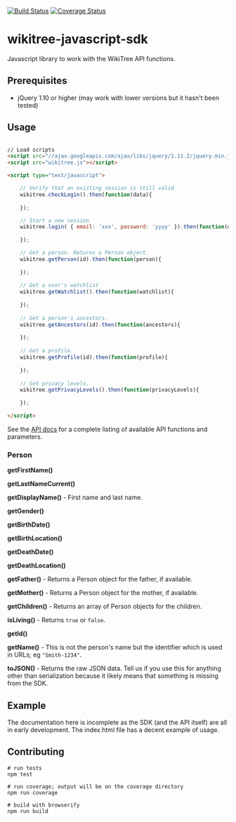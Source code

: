 [![Build Status](https://travis-ci.org/justincy/wikitree-javascript-sdk.svg)](https://travis-ci.org/justincy/wikitree-javascript-sdk)
[![Coverage Status](https://coveralls.io/repos/justincy/wikitree-javascript-sdk/badge.svg)](https://coveralls.io/r/justincy/wikitree-javascript-sdk)

wikitree-javascript-sdk
=======================

Javascript library to work with the WikiTree API functions.

## Prerequisites
* jQuery 1.10 or higher (may work with lower versions but it hasn't been tested)

## Usage

```html

// Load scripts
<script src="//ajax.googleapis.com/ajax/libs/jquery/1.11.2/jquery.min.js"></script>
<script src="wikitree.js"></script>

<script type="text/javascript">

	// Verify that an existing session is still valid
	wikitree.checkLogin().then(function(data){
	
	});

	// Start a new session
	wikitree.login( { email: 'xxx', password: 'yyyy' }).then(function(data) {
	
	});

	// Get a person. Returns a Person object.
	wikitree.getPerson(id).then(function(person){
		
	});
	
	// Get a user's watchlist
	wikitree.getWatchlist().then(function(watchlist){
	
	});
	
	// Get a person's ancestors.
	wikitree.getAncestors(id).then(function(ancestors){
	
	});
	
	// Get a profile.
	wikitree.getProfile(id).then(function(profile){
	
	});
	
	// Get privacy levels.
	wikitree.getPrivacyLevels().then(function(privacyLevels){
	
	});

</script>
```

See the [API docs](http://apps.wikitree.com/api.php) for a complete listing of
available API functions and parameters.

### Person

__getFirstName()__

__getLastNameCurrent()__

__getDisplayName()__ - First name and last name.

__getGender()__

__getBirthDate()__

__getBirthLocation()__

__getDeathDate()__

__getDeathLocation()__

__getFather()__ - Returns a Person object for the father, if available.

__getMother()__ - Returns a Person object for the mother, if available.

__getChildren()__ - Returns an array of Person objects for the children.

__isLiving()__ - Returns `true` or `false`.

__getId()__

__getName()__ - This is not the person's name but the identifier which is used in URLs; eg `"Smith-1234"`.

__toJSON()__ - Returns the raw JSON data. Tell us if you use this for anything
other than serialization because it likely means that something is missing from
the SDK.

## Example

The documentation here is incomplete as the SDK (and the API itself) are all in early development.
The index.html file has a decent example of usage. 

## Contributing

```
# run tests
npm test

# run coverage; output will be on the coverage directory
npm run coverage

# build with browserify
npm run build
```